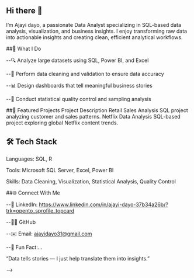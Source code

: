 ## Hi there 👋
I’m  Ajayi dayo, a passionate Data Analyst specializing in SQL-based data analysis, visualization, and business insights.
I enjoy transforming raw data into actionable insights and creating clean, efficient analytical workflows.

##🧠 What I Do

--🔍 Analyze large datasets using SQL, Power BI, and Excel

--🧹 Perform data cleaning and validation to ensure data accuracy

--📊 Design dashboards that tell meaningful business stories

--🧮 Conduct statistical quality control and sampling analysis

##🧩 Featured Projects
Project	Description
Retail Sales Analysis
	SQL project analyzing customer and sales patterns.
Netflix Data Analysis
	SQL-based project exploring global Netflix content trends.

## 🛠 Tech Stack

Languages: SQL, R

Tools: Microsoft SQL Server, Excel, Power BI

Skills: Data Cleaning, Visualization, Statistical Analysis, Quality Control

##🌐 Connect With Me

--💼 LinkedIn: https://www.linkedin.com/in/ajayi-dayo-37b34a26b/?trk=opento_sprofile_topcard

--🧑‍💻 GitHub

--✉️ Email: ajayidayo31@gmail.com

--🌟 Fun Fact:...

“Data tells stories — I just help translate them into insights.”

-->


